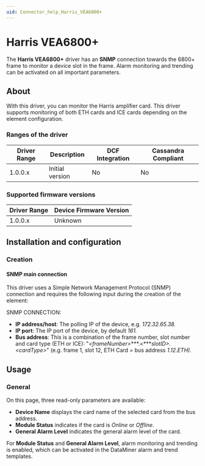 ```yaml
---
uid: Connector_help_Harris_VEA6800+
---
```


# Harris VEA6800+

The **Harris VEA6800+** driver has an **SNMP** connection towards the 6800+ frame to monitor a device slot in the frame. Alarm monitoring and trending can be activated on all important parameters.

## About

With this driver, you can monitor the Harris amplifier card. This driver supports monitoring of both ETH cards and ICE cards depending on the element configuration.

### Ranges of the driver

| **Driver Range** | **Description** | **DCF Integration** | **Cassandra Compliant** |
|------------------|-----------------|---------------------|-------------------------|
| 1.0.0.x          | Initial version | No                  | No                      |

### Supported firmware versions

| **Driver Range** | **Device Firmware Version** |
|------------------|-----------------------------|
| 1.0.0.x          | Unknown                     |

## Installation and configuration

### Creation

#### SNMP main connection

This driver uses a Simple Network Management Protocol (SNMP) connection and requires the following input during the creation of the element:

SNMP CONNECTION:

- **IP address/host**: The polling IP of the device, e.g. *172.32.65.38.*
- **IP port**: The IP port of the device, by default *161.*
- **Bus address**: This is a combination of the frame number, slot number and card type (ETH or ICE): "*\<frameNumber\>****.\<****slotID\>.\<cardType\>*" (e.g. frame 1, slot 12, ETH Card = bus address *1.12.ETH).*

## Usage

### General

On this page, three read-only parameters are available:

- **Device Name** displays the card name of the selected card from the bus address.
- **Module Status** indicates if the card is *Online* or *Offline*.
- **General Alarm Level** indicates the general alarm level of the card.

For **Module Status** and **General Alarm Level**, alarm monitoring and trending is enabled, which can be activated in the DataMiner alarm and trend templates.
